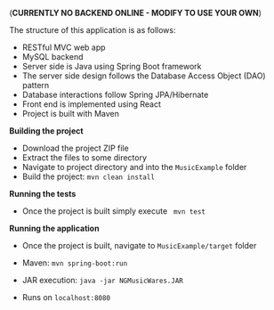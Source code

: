 (**CURRENTLY NO BACKEND ONLINE - MODIFY TO USE YOUR OWN**)

The structure of this application is as follows:
- RESTful MVC web app 
- MySQL backend
- Server side is Java using Spring Boot framework
- The server side design follows the Database Access Object (DAO) pattern
- Database interactions follow Spring JPA/Hibernate
- Front end is implemented using React
- Project is built with Maven

**Building the project**

- Download the project ZIP file
- Extract the files to some directory
- Navigate to project directory and into the `MusicExample` folder
- Build the project:
    `mvn clean install`
    
**Running the tests**

- Once the project is built simply execute
    ` mvn test`
    
**Running the application**

- Once the project is built, navigate to `MusicExample/target` folder

- Maven: 
    `mvn spring-boot:run`
    
- JAR execution:
    `java -jar NGMusicWares.JAR`
  
- Runs on `localhost:8080`
